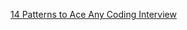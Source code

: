 [14 Patterns to Ace Any Coding Interview](https://hackernoon.com/14-patterns-to-ace-any-coding-interview-question-c5bb3357f6ed)